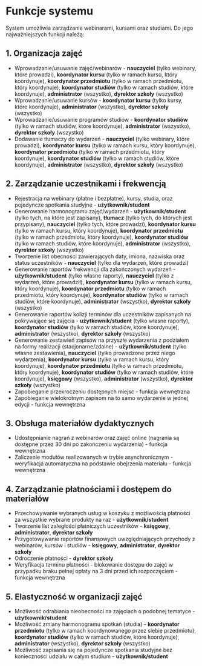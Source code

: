 # Funkcje systemu
System umożliwia zarządzanie webinarami, kursami oraz studiami. Do jego najważniejszych funkcji należą:
## 1. Organizacja zajęć
-   Wprowadzanie/usuwanie zajęć/webinarów - **nauczyciel** (tylko webinary, które prowadzi), **koordynator kursu** (tylko w ramach kursu, który koordynuje), **koordynator przedmiotu** (tylko w ramach przedmiotu, który koordynuje), **koordynator studiów** (tylko w ramach studiów, które koordynuje), **administrator** (wszystko), **dyrektor szkoły** (wszystko)
-   Wprowadzanie/usuwanie kursów - **koordynator kursu** (tylko kursy, które koordynuje), **administrator** (wszystko), **dyrektor szkoły** (wszystko)
-   Wprowadzanie/usuwanie programów studiów - **koordynator studiów** (tylko w ramach studiów, które koordynuje), **administrator** (wszystko), **dyrektor szkoły** (wszystko)
-   Dodawanie tłumaczy do wydarzeń - **nauczyciel** (tylko webinary, które prowadzi), **koordynator kursu** (tylko w ramach kursu, który koordynuje), **koordynator przedmiotu** (tylko w ramach przedmiotu, który koordynuje), **koordynator studiów** (tylko w ramach studiów, które koordynuje), **administrator** (wszystko), **dyrektor szkoły** (wszystko)
## 2. Zarządzanie uczestnikami i frekwencją
-   Rejestracja na webinary (płatne i bezpłatne), kursy, studia, oraz pojedyncze spotkania studyjne - **użytkownik/student**
-   Generowanie harmonogramu zajęć/wydarzeń - **użytkownik/student** (tylko tych, na które jest zapisany), **tłumacz** (tylko tych, do których jest przypisany), **nauczyciel** (tylko tych, które prowadzi), **koordynator kursu** (tylko w ramach kursu, który koordynuje), **koordynator przedmiotu** (tylko w ramach przedmiotu, który koordynuje), **koordynator studiów** (tylko w ramach studiów, które koordynuje), **administrator** (wszystko), **dyrektor szkoły** (wszystko)
-   Tworzenie list obecności zawierających daty, imiona, nazwiska oraz status uczestników - **nauczyciel** (tylko dla wydarzeń, które prowadzi)
-   Generowanie raportów frekwencji dla zakończonych wydarzeń - **użytkownik/student** (tylko własne raporty), **nauczyciel** (tylko z wydarzeń, które prowadził), **koordynator kursu** (tylko w ramach kursu, który koordynuje), **koordynator przedmiotu** (tylko w ramach przedmiotu, który koordynuje), **koordynator studiów** (tylko w ramach studiów, które koordynuje), **administrator** (wszystko), **dyrektor szkoły** (wszystko)
-   Generowanie raportów kolizji terminów dla uczestników zapisanych na pokrywające się zajęcia - **użytkownik/student** (tylko własne raporty), **koordynator studiów** (tylko w ramach studiów, które koordynuje), **administrator** (wszystko), **dyrektor szkoły** (wszystko)
-   Generowanie zestawień zapisów na przyszłe wydarzenia z podziałem na formy realizacji (stacjonarne/zdalne) - **użytkownik/student** (tylko własne zestawienia), **nauczyciel** (tylko prowadzone przez niego wydarzenia), **koordynator kursu** (tylko w ramach kursu, który koordynuje), **koordynator przedmiotu** (tylko w ramach przedmiotu, który koordynuje), **koordynator studiów** (tylko w ramach studiów, które koordynuje), **księgowy** (wszystko), **administrator** (wszystko), **dyrektor szkoły** (wszystko)
-   Zapobieganie przekroczeniu dostępnych miejsc - funkcja wewnętrzna
-   Zapobieganie wielokrotnym zapisom na to samo wydarzenie w jednej edycji - funkcja wewnętrzna
## 3. Obsługa materiałów dydaktycznych
-   Udostępnianie nagrań z webinarów oraz zajęć online (nagrania są dostępne przez 30 dni po zakończeniu wydarzenia) - funkcja wewnętrzna
-   Zaliczenie modułów realizowanych w trybie asynchronicznym - weryfikacja automatyczna na podstawie obejrzenia materiału - funkcja wewnętrzna
## 4. Zarządzanie płatnościami i dostępem do materiałów
-   Przechowywanie wybranych usług w koszyku z możliwością płatności za wszystkie wybrane produkty na raz - **użytkownik/student**
-   Tworzenie list zaległości płatniczych uczestników - **księgowy**, **administrator**, **dyrektor szkoły**
-   Przygotowywanie raportów finansowych uwzględniających przychody z webinarów, kursów i studiów - **księgowy**, **administrator**, **dyrektor szkoły**
-   Odroczenie płatności - **dyrektor szkoły**
-   Weryfikacja terminu płatności - blokowanie dostępu do zajęć w przypadku braku pełnej opłaty na 3 dni przed ich rozpoczęciem - funkcja wewnętrzna
## 5. Elastyczność w organizacji zajęć
-   Możliwość odrabiania nieobecności na zajęciach o podobnej tematyce - **użytkownik/student**
-   Możliwość zmiany harmonogramu spotkań (studia) - **koordynator przedmiotu** (tylko w ramach koordynowanego przez siebie przedmiotu), **koordynator studiów** (tylko w ramach studiów, które koordynuje), **administrator** (wszystko), **dyrektor szkoły** (wszystko)
-   Możliwość zapisania się na pojedyncze spotkania studyjne bez konieczności udziału w całym studium - **użytkownik/student**
